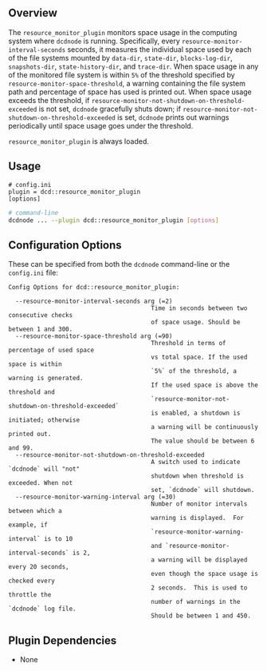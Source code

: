 
## Overview

The `resource_monitor_plugin` monitors space usage in the computing system where `dcdnode` is running. Specifically, every `resource-monitor-interval-seconds` seconds,
it measures the individual space used by each of the file systems mounted
by `data-dir`, `state-dir`, `blocks-log-dir`, `snapshots-dir`,
`state-history-dir`, and `trace-dir`.
When space usage in any of the monitored file system is within `5%` of the threshold
specified by `resource-monitor-space-threshold`, a warning containing the file system
path and percentage of space has used is printed out.
When space usage exceeds the threshold,
if `resource-monitor-not-shutdown-on-threshold-exceeded` is not set,
`dcdnode` gracefully shuts down; if `resource-monitor-not-shutdown-on-threshold-exceeded` is set, `dcdnode` prints out warnings periodically
until space usage goes under the threshold.

`resource_monitor_plugin` is always loaded.
## Usage

```console
# config.ini
plugin = dcd::resource_monitor_plugin
[options]
```
```sh
# command-line
dcdnode ... --plugin dcd::resource_monitor_plugin [options]
```

## Configuration Options

These can be specified from both the `dcdnode` command-line or the `config.ini` file:

```console
Config Options for dcd::resource_monitor_plugin:

  --resource-monitor-interval-seconds arg (=2)
                                        Time in seconds between two consecutive checks
                                        of space usage. Should be between 1 and 300.
  --resource-monitor-space-threshold arg (=90)
                                        Threshold in terms of percentage of used space
                                        vs total space. If the used space is within
                                        `5%` of the threshold, a warning is generated.
                                        If the used space is above the threshold and
                                        `resource-monitor-not-shutdown-on-threshold-exceeded`
                                        is enabled, a shutdown is initiated; otherwise
                                        a warning will be continuously printed out.
                                        The value should be between 6 and 99.
  --resource-monitor-not-shutdown-on-threshold-exceeded
                                        A switch used to indicate `dcdnode` will "not"
                                        shutdown when threshold is exceeded. When not
                                        set, `dcdnode` will shutdown.
  --resource-monitor-warning-interval arg (=30)
                                        Number of monitor intervals between which a
                                        warning is displayed.  For example, if
                                        `resource-monitor-warning-interval` is to 10
                                        and `resource-monitor-interval-seconds` is 2,
                                        a warning will be displayed every 20 seconds,
                                        even though the space usage is checked every
                                        2 seconds.  This is used to throttle the
                                        number of warnings in the `dcdnode` log file.
                                        Should be between 1 and 450.
```

## Plugin Dependencies

* None
